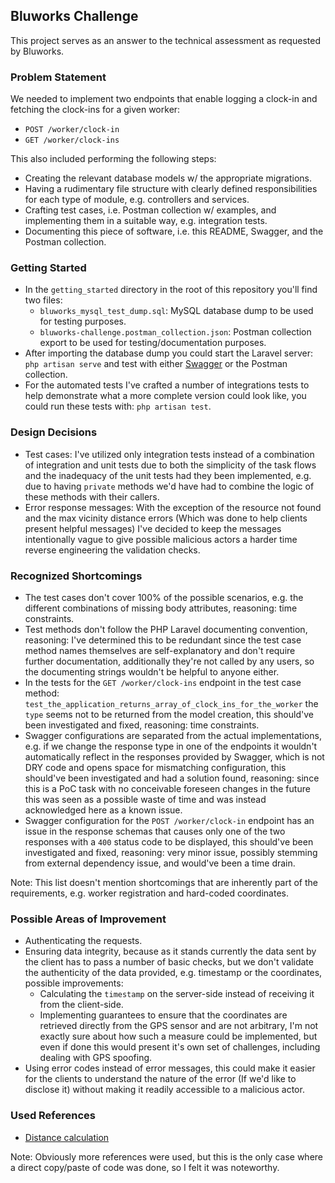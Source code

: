 ## Bluworks Challenge
This project serves as an answer to the technical assessment as requested by Bluworks.

### Problem Statement
We needed to implement two endpoints that enable logging a clock-in and fetching the clock-ins for a given worker:
* `POST /worker/clock-in`
* `GET /worker/clock-ins`

This also included performing the following steps:
* Creating the relevant database models w/ the appropriate migrations.
* Having a rudimentary file structure with clearly defined responsibilities for each type of module, e.g. controllers and services.
* Crafting test cases, i.e. Postman collection w/ examples, and implementing them in a suitable way, e.g. integration tests.
* Documenting this piece of software, i.e. this README, Swagger, and the Postman collection.

### Getting Started
* In the `getting_started` directory in the root of this repository you'll find two files:
  * `bluworks_mysql_test_dump.sql`: MySQL database dump to be used for testing purposes.
  * `bluworks-challenge.postman_collection.json`: Postman collection export to be used for testing/documentation purposes.
* After importing the database dump you could start the Laravel server: `php artisan serve` and test with either [Swagger](http://localhost:8000/api/docs) or the Postman collection.
* For the automated tests I've crafted a number of integrations tests to help demonstrate what a more complete version could look like, you could run these tests with: `php artisan test`.

### Design Decisions
* Test cases: I've utilized only integration tests instead of a combination of integration and unit tests due to both the simplicity of the task flows and the inadequacy of the unit tests had they been implemented, e.g. due to having `private` methods we'd have had to combine the logic of these methods with their callers.
* Error response messages: With the exception of the resource not found and the max vicinity distance errors (Which was done to help clients present helpful messages) I've decided to keep the messages intentionally vague to give possible malicious actors a harder time reverse engineering the validation checks.

### Recognized Shortcomings
* The test cases don't cover 100% of the possible scenarios, e.g. the different combinations of missing body attributes, reasoning: time constraints.
* Test methods don't follow the PHP Laravel documenting convention, reasoning: I've determined this to be redundant since the test case method names themselves are self-explanatory and don't require further documentation, additionally they're not called by any users, so the documenting strings wouldn't be helpful to anyone either.
* In the tests for the `GET /worker/clock-ins` endpoint in the test case method: `test_the_application_returns_array_of_clock_ins_for_the_worker` the `type` seems not to be returned from the model creation, this should've been investigated and fixed, reasoning: time constraints.
* Swagger configurations are separated from the actual implementations, e.g. if we change the response type in one of the endpoints it wouldn't automatically reflect in the responses provided by Swagger, which is not DRY code and opens space for mismatching configuration, this should've been investigated and had a solution found, reasoning: since this is a PoC task with no conceivable foreseen changes in the future this was seen as a possible waste of time and was instead acknowledged here as a known issue.
* Swagger configuration for the `POST /worker/clock-in` endpoint has an issue in the response schemas that causes only one of the two responses with a `400` status code to be displayed, this should've been investigated and fixed, reasoning: very minor issue, possibly stemming from external dependency issue, and would've been a time drain.


Note: This list doesn't mention shortcomings that are inherently part of the requirements, e.g. worker registration and hard-coded coordinates.

### Possible Areas of Improvement
* Authenticating the requests.
* Ensuring data integrity, because as it stands currently the data sent by the client has to pass a number of basic checks, but we don't validate the authenticity of the data provided, e.g. timestamp or the coordinates, possible improvements:
  * Calculating the `timestamp` on the server-side instead of receiving it from the client-side.
  * Implementing guarantees to ensure that the coordinates are retrieved directly from the GPS sensor and are not arbitrary, I'm not exactly sure about how such a measure could be implemented, but even if done this would present it's own set of challenges, including dealing with GPS spoofing.
* Using error codes instead of error messages, this could make it easier for the clients to understand the nature of the error (If we'd like to disclose it) without making it readily accessible to a malicious actor.

### Used References
* [Distance calculation](https://www.geodatasource.com/developers/php)

Note: Obviously more references were used, but this is the only case where a direct copy/paste of code was done, so I felt it was noteworthy.